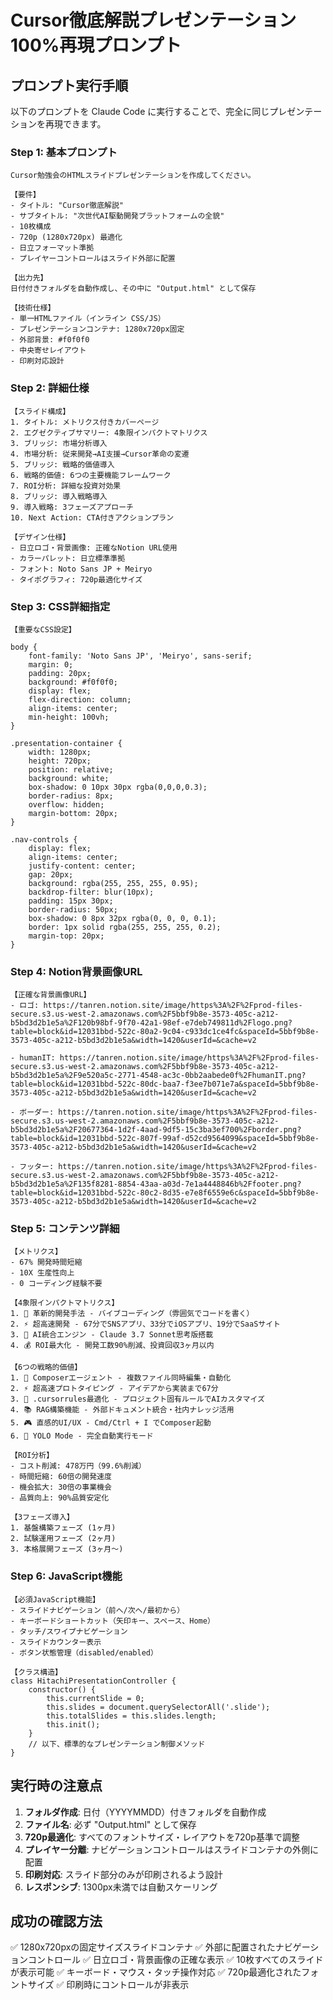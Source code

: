 # Cursor徹底解説プレゼンテーション 100%再現プロンプト

## プロンプト実行手順

以下のプロンプトを Claude Code に実行することで、完全に同じプレゼンテーションを再現できます。

### Step 1: 基本プロンプト

```
Cursor勉強会のHTMLスライドプレゼンテーションを作成してください。

【要件】
- タイトル: "Cursor徹底解説"
- サブタイトル: "次世代AI駆動開発プラットフォームの全貌"
- 10枚構成
- 720p (1280x720px) 最適化
- 日立フォーマット準拠
- プレイヤーコントロールはスライド外部に配置

【出力先】
日付付きフォルダを自動作成し、その中に "Output.html" として保存

【技術仕様】
- 単一HTMLファイル（インライン CSS/JS）
- プレゼンテーションコンテナ: 1280x720px固定
- 外部背景: #f0f0f0
- 中央寄せレイアウト
- 印刷対応設計
```

### Step 2: 詳細仕様

```
【スライド構成】
1. タイトル: メトリクス付きカバーページ
2. エグゼクティブサマリー: 4象限インパクトマトリクス
3. ブリッジ: 市場分析導入
4. 市場分析: 従来開発→AI支援→Cursor革命の変遷
5. ブリッジ: 戦略的価値導入
6. 戦略的価値: 6つの主要機能フレームワーク
7. ROI分析: 詳細な投資対効果
8. ブリッジ: 導入戦略導入
9. 導入戦略: 3フェーズアプローチ
10. Next Action: CTA付きアクションプラン

【デザイン仕様】
- 日立ロゴ・背景画像: 正確なNotion URL使用
- カラーパレット: 日立標準準拠
- フォント: Noto Sans JP + Meiryo
- タイポグラフィ: 720p最適化サイズ
```

### Step 3: CSS詳細指定

```
【重要なCSS設定】

body {
    font-family: 'Noto Sans JP', 'Meiryo', sans-serif;
    margin: 0;
    padding: 20px;
    background: #f0f0f0;
    display: flex;
    flex-direction: column;
    align-items: center;
    min-height: 100vh;
}

.presentation-container {
    width: 1280px;
    height: 720px;
    position: relative;
    background: white;
    box-shadow: 0 10px 30px rgba(0,0,0,0.3);
    border-radius: 8px;
    overflow: hidden;
    margin-bottom: 20px;
}

.nav-controls {
    display: flex;
    align-items: center;
    justify-content: center;
    gap: 20px;
    background: rgba(255, 255, 255, 0.95);
    backdrop-filter: blur(10px);
    padding: 15px 30px;
    border-radius: 50px;
    box-shadow: 0 8px 32px rgba(0, 0, 0, 0.1);
    border: 1px solid rgba(255, 255, 255, 0.2);
    margin-top: 20px;
}
```

### Step 4: Notion背景画像URL

```
【正確な背景画像URL】
- ロゴ: https://tanren.notion.site/image/https%3A%2F%2Fprod-files-secure.s3.us-west-2.amazonaws.com%2F5bbf9b8e-3573-405c-a212-b5bd3d2b1e5a%2F120b98bf-9f70-42a1-98ef-e7deb749811d%2Flogo.png?table=block&id=12031bbd-522c-80a2-9c04-c933dc1ce4fc&spaceId=5bbf9b8e-3573-405c-a212-b5bd3d2b1e5a&width=1420&userId=&cache=v2

- humanIT: https://tanren.notion.site/image/https%3A%2F%2Fprod-files-secure.s3.us-west-2.amazonaws.com%2F5bbf9b8e-3573-405c-a212-b5bd3d2b1e5a%2F9e520a5c-2771-4548-ac3c-0bb2aabede0f%2FhumanIT.png?table=block&id=12031bbd-522c-80dc-baa7-f3ee7b071e7a&spaceId=5bbf9b8e-3573-405c-a212-b5bd3d2b1e5a&width=1420&userId=&cache=v2

- ボーダー: https://tanren.notion.site/image/https%3A%2F%2Fprod-files-secure.s3.us-west-2.amazonaws.com%2F5bbf9b8e-3573-405c-a212-b5bd3d2b1e5a%2F20677364-1d2f-4aad-9df5-15c3ba3ef700%2Fborder.png?table=block&id=12031bbd-522c-807f-99af-d52cd9564099&spaceId=5bbf9b8e-3573-405c-a212-b5bd3d2b1e5a&width=1420&userId=&cache=v2

- フッター: https://tanren.notion.site/image/https%3A%2F%2Fprod-files-secure.s3.us-west-2.amazonaws.com%2F5bbf9b8e-3573-405c-a212-b5bd3d2b1e5a%2F135f8281-8854-43aa-a03d-7e1a4448846b%2Ffooter.png?table=block&id=12031bbd-522c-80c2-8d35-e7e8f6559e6c&spaceId=5bbf9b8e-3573-405c-a212-b5bd3d2b1e5a&width=1420&userId=&cache=v2
```

### Step 5: コンテンツ詳細

```
【メトリクス】
- 67% 開発時間短縮
- 10X 生産性向上
- 0 コーディング経験不要

【4象限インパクトマトリクス】
1. 🚀 革新的開発手法 - バイブコーディング（雰囲気でコードを書く）
2. ⚡ 超高速開発 - 67分でSNSアプリ、33分でiOSアプリ、19分でSaaSサイト
3. 🤖 AI統合エンジン - Claude 3.7 Sonnet思考版搭載
4. 💰 ROI最大化 - 開発工数90%削減、投資回収3ヶ月以内

【6つの戦略的価値】
1. 🎯 Composerエージェント - 複数ファイル同時編集・自動化
2. ⚡ 超高速プロトタイピング - アイデアから実装まで67分
3. 🔧 .cursorrules最適化 - プロジェクト固有ルールでAIカスタマイズ
4. 📚 RAG構築機能 - 外部ドキュメント統合・社内ナレッジ活用
5. 🎮 直感的UI/UX - Cmd/Ctrl + I でComposer起動
6. 🔄 YOLO Mode - 完全自動実行モード

【ROI分析】
- コスト削減: 478万円（99.6%削減）
- 時間短縮: 60倍の開発速度
- 機会拡大: 30倍の事業機会
- 品質向上: 90%品質安定化

【3フェーズ導入】
1. 基盤構築フェーズ (1ヶ月)
2. 試験運用フェーズ (2ヶ月)
3. 本格展開フェーズ (3ヶ月～)
```

### Step 6: JavaScript機能

```
【必須JavaScript機能】
- スライドナビゲーション（前へ/次へ/最初から）
- キーボードショートカット（矢印キー、スペース、Home）
- タッチ/スワイプナビゲーション
- スライドカウンター表示
- ボタン状態管理（disabled/enabled）

【クラス構造】
class HitachiPresentationController {
    constructor() {
        this.currentSlide = 0;
        this.slides = document.querySelectorAll('.slide');
        this.totalSlides = this.slides.length;
        this.init();
    }
    // 以下、標準的なプレゼンテーション制御メソッド
}
```

## 実行時の注意点

1. **フォルダ作成**: 日付（YYYYMMDD）付きフォルダを自動作成
2. **ファイル名**: 必ず "Output.html" として保存
3. **720p最適化**: すべてのフォントサイズ・レイアウトを720p基準で調整
4. **プレイヤー分離**: ナビゲーションコントロールはスライドコンテナの外側に配置
5. **印刷対応**: スライド部分のみが印刷されるよう設計
6. **レスポンシブ**: 1300px未満では自動スケーリング

## 成功の確認方法

✅ 1280x720pxの固定サイズスライドコンテナ
✅ 外部に配置されたナビゲーションコントロール
✅ 日立ロゴ・背景画像の正確な表示
✅ 10枚すべてのスライドが表示可能
✅ キーボード・マウス・タッチ操作対応
✅ 720p最適化されたフォントサイズ
✅ 印刷時にコントロールが非表示
